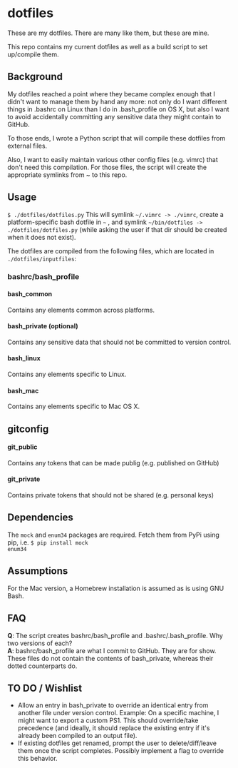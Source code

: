 # dotfiles
These are my dotfiles. There are many like them, but these are mine.

This repo contains my current dotfiles as well as a build script to set up/compile them.

## Background
My dotfiles reached a point where they became complex enough that I didn't want to manage them by hand any more: not only do I want different things in .bashrc on Linux than I do in .bash_profile on OS X, but also I want to avoid accidentally committing any sensitive data they might contain to GitHub.

To those ends, I wrote a Python script that will compile these dotfiles from external files.

Also, I want to easily maintain various other config files (e.g. vimrc) that don't need this compilation. For those files, the script will create the appropriate symlinks from ~ to this repo.

## Usage
<code>$ ./dotfiles/dotfiles.py</code>
This will symlink <code>~/.vimrc -> ./vimrc</code>, create a platform-specific bash dotfile in <code>~</code> , and symlink <code>~/bin/dotfiles -> ./dotfiles/dotfiles.py</code> (while asking the user if that dir should be created when it does not exist).

The dotfiles are compiled from the following files, which are located in <code>./dotfiles/inputfiles</code>:

### bashrc/bash_profile

#### bash_common
Contains any elements common across platforms.

#### bash_private (optional)
Contains any sensitive data that should not be committed to version control.

#### bash_linux
Contains any elements specific to Linux.

#### bash_mac
Contains any elements specific to Mac OS X.

## gitconfig

#### git_public
Contains any tokens that can be made publig (e.g. published on GitHub)

#### git_private
Contains private tokens that should not be shared (e.g. personal keys)

## Dependencies
The <code>mock</code> and <code>enum34</code> packages are required. Fetch them from PyPi using pip, i.e. <code>$ pip install mock enum34</code>

## Assumptions
For the Mac version, a Homebrew installation is assumed as is using GNU Bash.

## FAQ
**Q**: The script creates bashrc/bash_profile and .bashrc/.bash_profile. Why two versions of each?  
**A**: bashrc/bash_profile are what I commit to GitHub. They are for show. These files do not contain the contents of bash_private, whereas their dotted counterparts do.

## TO DO / Wishlist
- Allow an entry in bash_private to override an identical entry from another file under version control. Example: On a specific machine, I might want to export a custom PS1. This should override/take precedence (and ideally, it should replace the existing entry if it's already been compiled to an output file).
- If existing dotfiles get renamed, prompt the user to delete/diff/leave them once the script completes. Possibly implement a flag to override this behavior.
